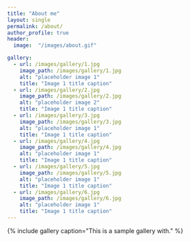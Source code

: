 ```yaml
---
title: "About me"
layout: single
permalink: /about/
author_profile: true
header:
  image:  "/images/about.gif"

gallery:
  - url: /images/gallery/1.jpg
    image_path: /images/gallery/1.jpg
    alt: "placeholder image 1"
    title: "Image 1 title caption"
  - url: /images/gallery/2.jpg
    image_path: /images/gallery/2.jpg
    alt: "placeholder image 2"
    title: "Image 1 title caption"
  - url: /images/gallery/3.jpg
    image_path: /images/gallery/3.jpg
    alt: "placeholder image 1"
    title: "Image 1 title caption"
  - url: /images/gallery/4.jpg
    image_path: /images/gallery/4.jpg
    alt: "placeholder image 1"
    title: "Image 1 title caption"
  - url: /images/gallery/5.jpg
    image_path: /images/gallery/5.jpg
    alt: "placeholder image 1"
    title: "Image 1 title caption"
  - url: /images/gallery/6.jpg
    image_path: /images/gallery/6.jpg
    alt: "placeholder image 1"
    title: "Image 1 title caption"    
---
```



{% include gallery caption="This is a sample gallery with." %}






    

 
